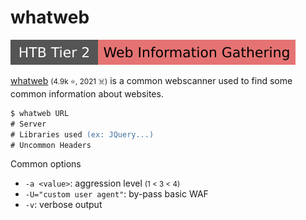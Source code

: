 # whatweb

[![web_information_gathering](../../../../_badges/htb/web_information_gathering.svg)](https://academy.hackthebox.com/course/preview/information-gathering---web-edition)

<div class="row row-cols-lg-2"><div>

[whatweb](https://github.com/urbanadventurer/WhatWeb) <small>(4.9k ⭐, 2021 ☠️)</small> is a common webscanner used to find some common information about websites.

```ps
$ whatweb URL
# Server
# Libraries used (ex: JQuery...)
# Uncommon Headers
```
</div><div>

Common options

* `-a <value>`: aggression level <small>(1 < 3 < 4)</small>
* `-U="custom user agent"`: by-pass basic WAF
* `-v`: verbose output
</div></div>